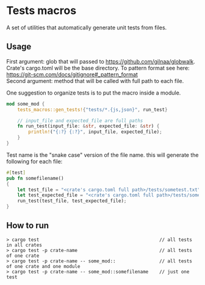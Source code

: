 # Tests macros

A set of utilities that automatically generate unit tests from files.

## Usage

First argument: glob that will passed to https://github.com/gilnaa/globwalk.
Crate's cargo.toml will be the base directory. To pattern format see here:
https://git-scm.com/docs/gitignore#_pattern_format  
Second argument: method that will be called with full path to each file.

One suggestion to organize tests is to put the macro inside a module.

```rust
mod some_mod {
    tests_macros::gen_tests!{"tests/*.{js,json}", run_test}

    // input_file and expected_file are full paths
    fn run_test(input_file: &str, expected_file: &str) {
        println!("{:?} {:?}", input_file, expected_file);
    }
}
```

Test name is the "snake case" version of the file name. this will generate the
following for each file:

```rust
#[test]
pub fn somefilename()
{
    let test_file = "<crate's cargo.toml full path>/tests/sometest.txt";
    let test_expected_file = "<crate's cargo.toml full path>/tests/sometest.expected.txt";
    run_test(test_file, test_expected_file);
}
```

## How to run

```
> cargo test                                            // all tests in all crates
> cargo test -p crate-name                              // all tests of one crate
> cargo test -p crate-name -- some_mod::                // all tests of one crate and one module
> cargo test -p crate-name -- some_mod::somefilename    // just one test
```
